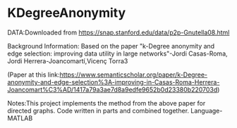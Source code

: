 # KDegreeAnonymity
DATA:Downloaded from https://snap.stanford.edu/data/p2p-Gnutella08.html


Background Information:
Based on the paper "k-Degree anonymity and edge selection: improving data
utility in large networks"-Jordi Casas-Roma, Jordi Herrera-Joancomartí,Vicenç Torra3

(Paper at this link:https://www.semanticscholar.org/paper/k-Degree-anonymity-and-edge-selection%3A-improving-in-Casas-Roma-Herrera-Joancomart%C3%AD/1417a79a3ae7d8a9edfe9652b0d23380b220703d)


Notes:This project implements the method from the above paper for directed graphs.
Code written in parts and combined together. 
Language-MATLAB
